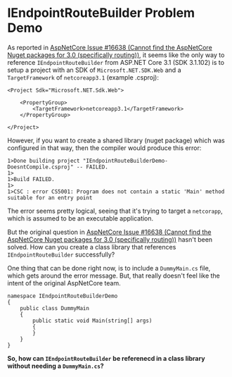 # IEndpointRouteBuilder Problem Demo

As reported in [AspNetCore Issue #16638 (Cannot find the AspNetCore Nuget packages for 3.0 (specifically routing))](https://github.com/dotnet/aspnetcore/issues/16638),
it seems like the only way to reference `IEndpointRouteBuilder` from ASP.NET Core 3.1 (SDK 3.1.102) is to setup a project with an
SDK of `Microsoft.NET.SDK.Web` and a `TargetFramework` of `netcoreapp3.1` (example .csproj):

```
<Project Sdk="Microsoft.NET.Sdk.Web">

	<PropertyGroup>
		<TargetFramework>netcoreapp3.1</TargetFramework>
	</PropertyGroup>

</Project>
```

However, if you want to create a shared library (nuget package) which was configured in that
way, then the compiler would produce this error:

```
1>Done building project "IEndpointRouteBuilderDemo-DoesntCompile.csproj" -- FAILED.
1>
1>Build FAILED.
1>
1>CSC : error CS5001: Program does not contain a static 'Main' method suitable for an entry point
```

The error seems pretty logical, seeing that it's trying to target a `netcorapp`, which is assumed to be
an executable application.

But the original question in [AspNetCore Issue #16638 (Cannot find the AspNetCore Nuget packages for 3.0 (specifically routing))](https://github.com/dotnet/aspnetcore/issues/16638)
hasn't been solved. How can you create a class library that references `IEndpointRouteBuilder` successfully?

One thing that can be done right now, is to include a `DummyMain.cs` file, which gets around the error
message. But, that really doesn't feel like the intent of the original AspNetCore team.

```
namespace IEndpointRouteBuilderDemo
{
	public class DummyMain
	{
		public static void Main(string[] args)
		{
		}
	}
}
```

**So, how can `IEndpointRouteBuilder` be referenecd in a class library without needing a `DummyMain.cs`?**